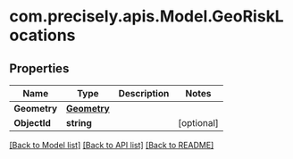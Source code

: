 # com.precisely.apis.Model.GeoRiskLocations
## Properties

Name | Type | Description | Notes
------------ | ------------- | ------------- | -------------
**Geometry** | [**Geometry**](Geometry.md) |  | 
**ObjectId** | **string** |  | [optional] 

[[Back to Model list]](../README.md#documentation-for-models) [[Back to API list]](../README.md#documentation-for-api-endpoints) [[Back to README]](../README.md)

